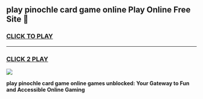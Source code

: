 
## play pinochle card game online Play Online Free Site 👋
<h3>
<a href="https://download.freeplayer.one?title=play_pinochle_card_game_online&ref=21F">CLICK TO PLAY</a></h3>
<hr>

<h3>
<a href="https://download.freeplayer.one?title=play_pinochle_card_game_online&ref=21F">CLICK 2 PLAY</a>
  
</h3>

<a href="https://download.freeplayer.one?title=play_pinochle_card_game_online&ref=21F"><img src="https://cdnb.artstation.com/p/assets/images/images/032/539/853/original/anto-thomas-button-gif.gif"></a>


**play pinochle card game online games unblocked: Your Gateway to Fun and Accessible Online Gaming**
